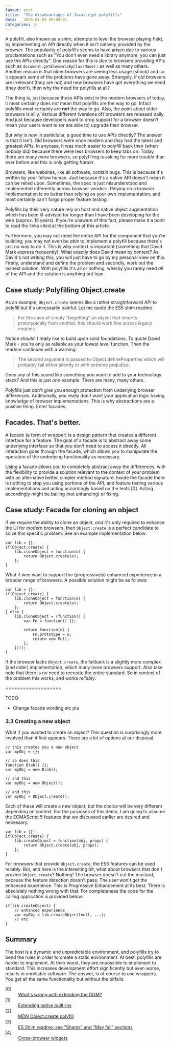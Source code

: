 ```yaml
---
layout: post
title:  "The disadvantages of Javascript polyfills"
date:   2026-01-01 09:00:01
categories: js
---
```


A polyfill, also known as a shim, attempts to level the browser playing field, by implementing an API directly when it isn't natively provided by the browser. The popularity of polyfills seems to have arisen due to various proclamations such as "You don't even need a library anymore, you can just use the APIs directly". One reason for this is due to browsers providing APIs such as `document.getElementsByClassName()` as well as many others. Another reason is that older browsers are seeing less usage (shock) and so it appears some of the problems have gone away. Strangely, if old browsers are irrelevant (they are not) and new browsers have got everything we need (they don't), then why the need for polyfills at all?

The thing is, just because these APIs exist in the modern browsers of today, it most certainly does *not* mean that polyfills are the way to go. Infact polyfills most certainly are **not** the way to go. Also, the point about older browsers is silly. Various different (versions of) browsers are released daily. And just because developers want to drop support for a browser doesn't mean your users want to (or are able to) upgrade their browser.

But why is *now* in particlular, a good time to use APIs directly? The answer is that it isn't. Old browsers were once modern and *they* had the latest and greatest APIs. In anycase, it was much easier to polyfill back then (when nobody did) because there were less browsers to keep tabs on. Today, there are many *more* browsers, so polyfilling is asking for more trouble than ever before and this is only getting *harder*.

Browsers, like websites, like all software, contain bugs. This is because it's written by your fellow human. Just because it's a native API doesn't mean it can be relied upon. Sometimes, the spec is just misunderstood and implemented differently across browser vendors. Relying on a browser implementation is no better than relying on your own implementation, and most certainly can't forgo proper feature *testing*.

Polyfills by their very nature rely on host and native object augmentation which has been ill-advised for longer than I have been developing for the web (approx. 15 years). If you're unaware of this fact, please make it a point to read the links cited at the bottom of this article.

Furthermore, you may not need the entire API for the component that you're building; you may not even be *able* to implement a polyfill because there's just no way to do it. This is why context is important (something that David Mark express frequently). What exactly does David mean by context? As David's not writing this, you will just have to go by my personal view on this. Firstly, understand and define the problem and secondly, work out the leanest solution. With polyfills it's all or nothing, wherby you rarely need *all* of the API and the solution is anything but lean.

## Case study: Polyfilling Object.create

As an example, `Object.create` seems like a rather straightforward API to polyfill but it's uncessarily painful. Let me quote the ES5 shim readme.

> For the case of simply "begetting" an object that inherits prototypically from another, this should work fine across legacy engines.

Notice *should*. I really like to build upon solid foundations. To quote David Mark - you're only as reliable as your lowest level function. Then the readme continues with a warning:

> The second argument is passed to Object.defineProperties which will probably fail either silently or with extreme prejudice.

Does any of this sound like something you want to add to your technology stack? And this is just *one* example. There are many, many others.

Polyfills just don't give you enough protection from underlying browser differences. Additionally, you really don't want your application logic having knowledge of browser implementations. This is why abstractions are a positive thing. Enter facades.

## Facades. That's better.

A facade (a form of wrapper) is a design pattern that creates a different interface for a feature. The goal of a facade is to abstract away some underlying interface so that you don't need to access it directly. All interaction goes through the facade, which allows you to manipulate the operation of the underlying functionality as necessary.

Using a facade allows you to completely abstract away the differences, with the flexibility to provide a solution relevant to the context of your problem with an alternative better, simpler method signature. Inside the facade there is nothing to stop you using portions of the API, and feature testing various implementations and acting accordingly based on the tests [0]. Acting accordingly might be bailing (not enhancing) or fixing.

## Case study: Facade for cloning an object

If we require the ability to clone an object, *and* it's only required to enhance the UI for *modern* browsers, then `Object.create` is a perfect candidate to solve this specific problem. See an example implementation below:

	var lib = {};
	if(Object.create) {
		lib.cloneObject = function(o) {
			return Object.create(o);
		};
	}

What if wee want to support the (progressively) enhanced experience in a broader range of browsers. A possible solution might be as follows:

	var lib = {};
	if(Object.create) {
		lib.cloneObject = function(o) {
			return Object.create(o);
		};
	} else {
		lib.cloneObject = (function() {
			var Fn = function() {};

			return function(o) {
				Fn.prototype = o;
				return new Fn();
			};
		})();
	}

If the browser lacks `Object.create`, the fallback is a slightly more complex (and older) implementation, which many more browsers support. Also take note that there is no need to recreate the entire standard. So in context of the problem this works, and works *reliably*.



===================

TODO:

* Change facade wording etc pla

### 3.3 Creating a new object

What if you wanted to create an object? This question is surprisingly more involved than it first appears. There are a lot of options at our disposal.

	// this creates you a new object
	var myObj = {};

	// so does this
	function Blah() {};
	var myObj = new Blah();

	// and this
	var myObj = new Object();

	// and this
	var myObj = Object.create();

Each of these will create a new object, but the choice will be very different depending on context. For the purposes of this demo, I am going to assume the ECMAScript 5 features that we discussed earlier are desired and necessary.

	var lib = {};
	if(Object.create) {
		lib.createObject = function(obj, props) {
			return Object.create(obj, props);
		};
	}

For browsers that provide `Object.create`, the ES5 features can be used reliably. But, and here is the interesting bit, what about browsers that don't provide `Object.create`? Nothing! The browser doesn't cut the mustard, because the feature detection doesn't pass. The user won't get the enhanced experience. This is Progressive Enhancement at its best. There is absolutely nothing wrong with that.
For completeness the code for the calling application is provided below:

	if(lib.createObject) {
		// enhanced experience
		var myObj = lib.createObject(null, ...);
		// etc
	}



## Summary

The host is a dynamic and unpredictable environment, and polyfills try to bend the rules in order to create a static environment. At best, polyfills are harder to implement. At their worst, they are impossible to implement to standard. This increases development effort significantly but even worse, results in unreliable software. The answer, is of course to use wrappers. You get all the same functionality but without the pitfalls.

<dl>
	<dt class="citation" id="ref0">[0]</dt>
	<dd><a href="http://perfectionkills.com/whats-wrong-with-extending-the-dom/">What's wrong with extending the DOM?</a></dd>
	<dt class="citation" id="ref1">[1]</dt>
	<dd><a href="http://perfectionkills.com/extending-native-builtins/">Extending native built-ins</a></dd>
	<dt class="citation" id="ref2">[2]</dt>
	<dd><a href="https://developer.mozilla.org/en-US/docs/Web/JavaScript/Reference/Global_Objects/Object/create#Polyfill">MDN Object.create polyfill</a></dd>
	<dt class="citation" id="ref3">[3]</dt>
	<dd><a href="https://github.com/es-shims/es5-shim">ES Shim readme: see "Shams" and "May fail" sections</a></dd>
	<dt class="citation" id="ref4">[4]</dt>
	<dd><a href="http://peter.michaux.ca/articles/cross-browser-widgets">Cross-browser widgets</a></dd>
</dl>


<!--

## What to do instead?





	5. Break down the bad points
		5.2 implementing entire standard
		5.3 checking existence of an API is not always enough

	When you use native JavaScript APIs directly, you are placing a bet. That bet is that all browsers implement the API exactly the same. You're banking your future development time on it. And if a browser implements that API incorrectly, what is your course of action? How quickly can you roll out a fix to your users? You'll start writing workarounds and browser detection, and all of a sudden your code isn't as straightforward to maintain. And sometimes the differents in the browsers are so great that a simple workaround won't do.

	Where there's a choice between facades and polyfills, I always choose the facade. The reason is that polyfills suffer from the same downsides as native APIs. They represent yet another implementation of the same functionality.

	The main takeaway is that you can't rely on native APIs, you can't rely on your implementation of a native API and sometimes a polyfill is impossible to implement using alternative methods. e.g. polyfill attachEvent or getElementById. And this doesn't just apply to old APIs, same goes for new ones like Zakas matchMedia.

	Then there is the question of consistency. Do you want to use some polyfills and some facades. Probably not. Just use a consistent abstraction, a facade.



	On the other hand, using a wrapper, or a facade,

	So in short, don't stop abstracting these browser differences away. New APIs are great, make use of them, detect, test and write a facade, enhance from there. Don't exacabate the problem of browser bugs by increasing the chance of creating and working around more of them.

	Also, application logic shouldn't be aware of the browser. If you use polyfills then it has to be aware of browser problems and mitigate against new browsers being released which happens all the time. Abstract into a library, means your app logic never has to change.

-->








